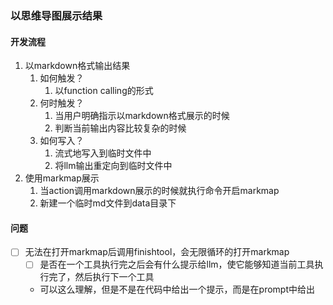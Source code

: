### 以思维导图展示结果
#### 开发流程
1. 以markdown格式输出结果
	1. 如何触发？
		1. 以function calling的形式
	2. 何时触发？
		1. 当用户明确指示以markdown格式展示的时候
		2. 判断当前输出内容比较复杂的时候
	3. 如何写入？
		1. 流式地写入到临时文件中
		2. 将llm输出重定向到临时文件中
2. 使用markmap展示
	1. 当action调用markdown展示的时候就执行命令开启markmap
	2. 新建一个临时md文件到data目录下
#### 问题
- [ ] 无法在打开markmap后调用finishtool，会无限循环的打开markmap
	- [ ] 是否在一个工具执行完之后会有什么提示给llm，使它能够知道当前工具执行完了，然后执行下一个工具
	- 可以这么理解，但是不是在代码中给出一个提示，而是在prompt中给出